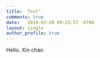 ```yaml
---
title:  Test"
comments: true
date:   2019-03-20 09:25:57 -0700
layout: single
author_profile: true
---
```


Hello. Xin chào

